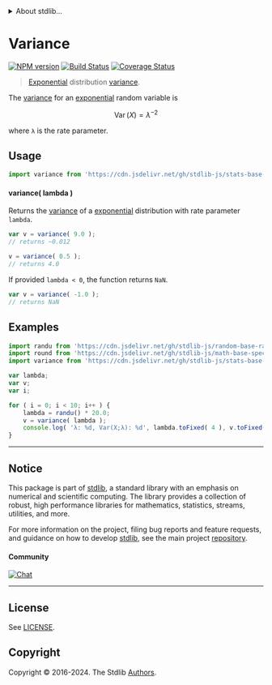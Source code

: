 <!--

@license Apache-2.0

Copyright (c) 2018 The Stdlib Authors.

Licensed under the Apache License, Version 2.0 (the "License");
you may not use this file except in compliance with the License.
You may obtain a copy of the License at

   http://www.apache.org/licenses/LICENSE-2.0

Unless required by applicable law or agreed to in writing, software
distributed under the License is distributed on an "AS IS" BASIS,
WITHOUT WARRANTIES OR CONDITIONS OF ANY KIND, either express or implied.
See the License for the specific language governing permissions and
limitations under the License.

-->


<details>
  <summary>
    About stdlib...
  </summary>
  <p>We believe in a future in which the web is a preferred environment for numerical computation. To help realize this future, we've built stdlib. stdlib is a standard library, with an emphasis on numerical and scientific computation, written in JavaScript (and C) for execution in browsers and in Node.js.</p>
  <p>The library is fully decomposable, being architected in such a way that you can swap out and mix and match APIs and functionality to cater to your exact preferences and use cases.</p>
  <p>When you use stdlib, you can be absolutely certain that you are using the most thorough, rigorous, well-written, studied, documented, tested, measured, and high-quality code out there.</p>
  <p>To join us in bringing numerical computing to the web, get started by checking us out on <a href="https://github.com/stdlib-js/stdlib">GitHub</a>, and please consider <a href="https://opencollective.com/stdlib">financially supporting stdlib</a>. We greatly appreciate your continued support!</p>
</details>

# Variance

[![NPM version][npm-image]][npm-url] [![Build Status][test-image]][test-url] [![Coverage Status][coverage-image]][coverage-url] <!-- [![dependencies][dependencies-image]][dependencies-url] -->

> [Exponential][exponential-distribution] distribution [variance][variance].

<!-- Section to include introductory text. Make sure to keep an empty line after the intro `section` element and another before the `/section` close. -->

<section class="intro">

The [variance][variance] for an [exponential][exponential-distribution] random variable is

<!-- <equation class="equation" label="eq:exponential_variance" align="center" raw="\operatorname{Var}\left( X \right) = \lambda^{-2}" alt="Variance for an exponential distribution."> -->

```math
\mathop{\mathrm{Var}}\left( X \right) = \lambda^{-2}
```

<!-- <div class="equation" align="center" data-raw-text="\operatorname{Var}\left( X \right) = \lambda^{-2}" data-equation="eq:exponential_variance">
    <img src="https://cdn.jsdelivr.net/gh/stdlib-js/stdlib@51534079fef45e990850102147e8945fb023d1d0/lib/node_modules/@stdlib/stats/base/dists/exponential/variance/docs/img/equation_exponential_variance.svg" alt="Variance for an exponential distribution.">
    <br>
</div> -->

<!-- </equation> -->

where `λ` is the rate parameter.

</section>

<!-- /.intro -->

<!-- Package usage documentation. -->



<section class="usage">

## Usage

```javascript
import variance from 'https://cdn.jsdelivr.net/gh/stdlib-js/stats-base-dists-exponential-variance@v0.2.0-deno/mod.js';
```

#### variance( lambda )

Returns the [variance][variance] of a [exponential][exponential-distribution] distribution with rate parameter `lambda`.

```javascript
var v = variance( 9.0 );
// returns ~0.012

v = variance( 0.5 );
// returns 4.0
```

If provided `lambda < 0`, the function returns `NaN`.

```javascript
var v = variance( -1.0 );
// returns NaN
```

</section>

<!-- /.usage -->

<!-- Package usage notes. Make sure to keep an empty line after the `section` element and another before the `/section` close. -->

<section class="notes">

</section>

<!-- /.notes -->

<!-- Package usage examples. -->

<section class="examples">

## Examples

<!-- eslint no-undef: "error" -->

```javascript
import randu from 'https://cdn.jsdelivr.net/gh/stdlib-js/random-base-randu@deno/mod.js';
import round from 'https://cdn.jsdelivr.net/gh/stdlib-js/math-base-special-round@deno/mod.js';
import variance from 'https://cdn.jsdelivr.net/gh/stdlib-js/stats-base-dists-exponential-variance@v0.2.0-deno/mod.js';

var lambda;
var v;
var i;

for ( i = 0; i < 10; i++ ) {
    lambda = randu() * 20.0;
    v = variance( lambda );
    console.log( 'λ: %d, Var(X;λ): %d', lambda.toFixed( 4 ), v.toFixed( 4 ) );
}
```

</section>

<!-- /.examples -->

<!-- Section to include cited references. If references are included, add a horizontal rule *before* the section. Make sure to keep an empty line after the `section` element and another before the `/section` close. -->

<section class="references">

</section>

<!-- /.references -->

<!-- Section for related `stdlib` packages. Do not manually edit this section, as it is automatically populated. -->

<section class="related">

</section>

<!-- /.related -->

<!-- Section for all links. Make sure to keep an empty line after the `section` element and another before the `/section` close. -->


<section class="main-repo" >

* * *

## Notice

This package is part of [stdlib][stdlib], a standard library with an emphasis on numerical and scientific computing. The library provides a collection of robust, high performance libraries for mathematics, statistics, streams, utilities, and more.

For more information on the project, filing bug reports and feature requests, and guidance on how to develop [stdlib][stdlib], see the main project [repository][stdlib].

#### Community

[![Chat][chat-image]][chat-url]

---

## License

See [LICENSE][stdlib-license].


## Copyright

Copyright &copy; 2016-2024. The Stdlib [Authors][stdlib-authors].

</section>

<!-- /.stdlib -->

<!-- Section for all links. Make sure to keep an empty line after the `section` element and another before the `/section` close. -->

<section class="links">

[npm-image]: http://img.shields.io/npm/v/@stdlib/stats-base-dists-exponential-variance.svg
[npm-url]: https://npmjs.org/package/@stdlib/stats-base-dists-exponential-variance

[test-image]: https://github.com/stdlib-js/stats-base-dists-exponential-variance/actions/workflows/test.yml/badge.svg?branch=v0.2.0
[test-url]: https://github.com/stdlib-js/stats-base-dists-exponential-variance/actions/workflows/test.yml?query=branch:v0.2.0

[coverage-image]: https://img.shields.io/codecov/c/github/stdlib-js/stats-base-dists-exponential-variance/main.svg
[coverage-url]: https://codecov.io/github/stdlib-js/stats-base-dists-exponential-variance?branch=main

<!--

[dependencies-image]: https://img.shields.io/david/stdlib-js/stats-base-dists-exponential-variance.svg
[dependencies-url]: https://david-dm.org/stdlib-js/stats-base-dists-exponential-variance/main

-->

[chat-image]: https://img.shields.io/gitter/room/stdlib-js/stdlib.svg
[chat-url]: https://app.gitter.im/#/room/#stdlib-js_stdlib:gitter.im

[stdlib]: https://github.com/stdlib-js/stdlib

[stdlib-authors]: https://github.com/stdlib-js/stdlib/graphs/contributors

[umd]: https://github.com/umdjs/umd
[es-module]: https://developer.mozilla.org/en-US/docs/Web/JavaScript/Guide/Modules

[deno-url]: https://github.com/stdlib-js/stats-base-dists-exponential-variance/tree/deno
[deno-readme]: https://github.com/stdlib-js/stats-base-dists-exponential-variance/blob/deno/README.md
[umd-url]: https://github.com/stdlib-js/stats-base-dists-exponential-variance/tree/umd
[umd-readme]: https://github.com/stdlib-js/stats-base-dists-exponential-variance/blob/umd/README.md
[esm-url]: https://github.com/stdlib-js/stats-base-dists-exponential-variance/tree/esm
[esm-readme]: https://github.com/stdlib-js/stats-base-dists-exponential-variance/blob/esm/README.md
[branches-url]: https://github.com/stdlib-js/stats-base-dists-exponential-variance/blob/main/branches.md

[stdlib-license]: https://raw.githubusercontent.com/stdlib-js/stats-base-dists-exponential-variance/main/LICENSE

[exponential-distribution]: https://en.wikipedia.org/wiki/Exponential_distribution

[variance]: https://en.wikipedia.org/wiki/Variance

</section>

<!-- /.links -->

